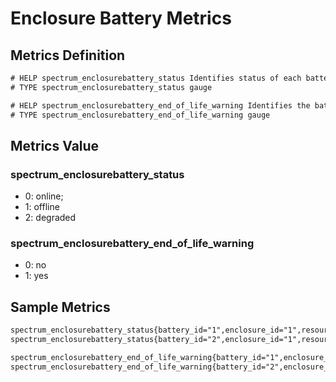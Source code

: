 # Enclosure Battery Metrics

## Metrics Definition

```txt
# HELP spectrum_enclosurebattery_status Identifies status of each battery in enclosures. 0-online; 1-offline; 2-degraded.
# TYPE spectrum_enclosurebattery_status gauge

# HELP spectrum_enclosurebattery_end_of_life_warning Identifies the battery's end of life. Replace the battery if yes. 0-no; 1-yes.
# TYPE spectrum_enclosurebattery_end_of_life_warning gauge
```

## Metrics Value

### spectrum_enclosurebattery_status

- 0: online;
- 1: offline
- 2: degraded

### spectrum_enclosurebattery_end_of_life_warning

- 0: no
- 1: yes

## Sample Metrics

```txt
spectrum_enclosurebattery_status{battery_id="1",enclosure_id="1",resource="SARA-wdc04-03",target="172.16.64.20"} 0
spectrum_enclosurebattery_status{battery_id="2",enclosure_id="1",resource="SARA-wdc04-03",target="172.16.64.20"} 0

spectrum_enclosurebattery_end_of_life_warning{battery_id="1",enclosure_id="1",resource="SARA-wdc04-03",target="172.16.64.20"} 0
spectrum_enclosurebattery_end_of_life_warning{battery_id="2",enclosure_id="1",resource="SARA-wdc04-03",target="172.16.64.20"} 1
```
